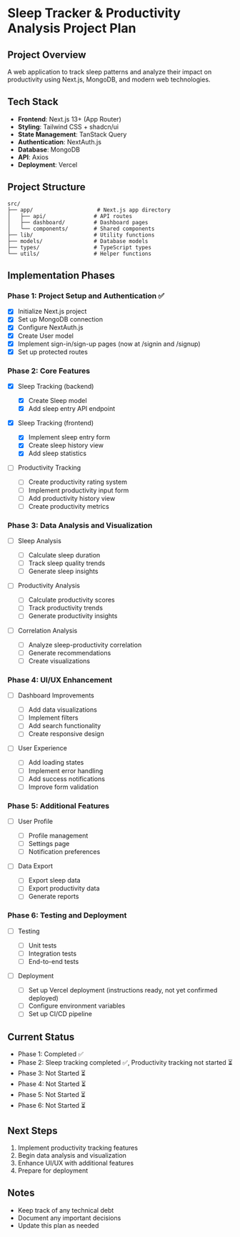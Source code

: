 # Sleep Tracker & Productivity Analysis Project Plan

## Project Overview

A web application to track sleep patterns and analyze their impact on productivity using Next.js, MongoDB, and modern web technologies.

## Tech Stack

- **Frontend**: Next.js 13+ (App Router)
- **Styling**: Tailwind CSS + shadcn/ui
- **State Management**: TanStack Query
- **Authentication**: NextAuth.js
- **Database**: MongoDB
- **API**: Axios
- **Deployment**: Vercel

## Project Structure

```
src/
├── app/                    # Next.js app directory
│   ├── api/               # API routes
│   ├── dashboard/         # Dashboard pages
│   └── components/        # Shared components
├── lib/                   # Utility functions
├── models/                # Database models
├── types/                 # TypeScript types
└── utils/                 # Helper functions
```

## Implementation Phases

### Phase 1: Project Setup and Authentication ✅

- [x] Initialize Next.js project
- [x] Set up MongoDB connection
- [x] Configure NextAuth.js
- [x] Create User model
- [x] Implement sign-in/sign-up pages (now at /signin and /signup)
- [x] Set up protected routes

### Phase 2: Core Features

- [x] Sleep Tracking (backend)
  - [x] Create Sleep model
  - [x] Add sleep entry API endpoint
- [x] Sleep Tracking (frontend)

  - [x] Implement sleep entry form
  - [x] Create sleep history view
  - [x] Add sleep statistics

- [ ] Productivity Tracking
  - [ ] Create productivity rating system
  - [ ] Implement productivity input form
  - [ ] Add productivity history view
  - [ ] Create productivity metrics

### Phase 3: Data Analysis and Visualization

- [ ] Sleep Analysis

  - [ ] Calculate sleep duration
  - [ ] Track sleep quality trends
  - [ ] Generate sleep insights

- [ ] Productivity Analysis

  - [ ] Calculate productivity scores
  - [ ] Track productivity trends
  - [ ] Generate productivity insights

- [ ] Correlation Analysis
  - [ ] Analyze sleep-productivity correlation
  - [ ] Generate recommendations
  - [ ] Create visualizations

### Phase 4: UI/UX Enhancement

- [ ] Dashboard Improvements

  - [ ] Add data visualizations
  - [ ] Implement filters
  - [ ] Add search functionality
  - [ ] Create responsive design

- [ ] User Experience
  - [ ] Add loading states
  - [ ] Implement error handling
  - [ ] Add success notifications
  - [ ] Improve form validation

### Phase 5: Additional Features

- [ ] User Profile

  - [ ] Profile management
  - [ ] Settings page
  - [ ] Notification preferences

- [ ] Data Export
  - [ ] Export sleep data
  - [ ] Export productivity data
  - [ ] Generate reports

### Phase 6: Testing and Deployment

- [ ] Testing

  - [ ] Unit tests
  - [ ] Integration tests
  - [ ] End-to-end tests

- [ ] Deployment
  - [ ] Set up Vercel deployment (instructions ready, not yet confirmed deployed)
  - [ ] Configure environment variables
  - [ ] Set up CI/CD pipeline

## Current Status

- Phase 1: Completed ✅
- Phase 2: Sleep tracking completed ✅, Productivity tracking not started ⏳
- Phase 3: Not Started ⏳
- Phase 4: Not Started ⏳
- Phase 5: Not Started ⏳
- Phase 6: Not Started ⏳

## Next Steps

1. Implement productivity tracking features
2. Begin data analysis and visualization
3. Enhance UI/UX with additional features
4. Prepare for deployment

## Notes

- Keep track of any technical debt
- Document any important decisions
- Update this plan as needed
